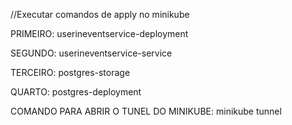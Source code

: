 //Executar comandos de apply no minikube

PRIMEIRO:
userineventservice-deployment

SEGUNDO:
userineventservice-service

TERCEIRO:
postgres-storage

QUARTO:
postgres-deployment


COMANDO PARA ABRIR O TUNEL DO MINIKUBE:
minikube tunnel